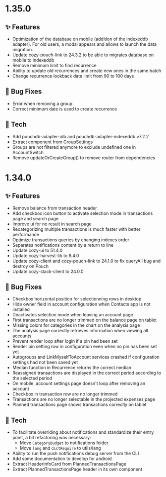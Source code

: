 # 1.35.0

## ✨ Features

* Optimization of the database on mobile (addition of the indexeddb adapter). For old users, a modal appears and allows to launch the data migration.
* Update cozy-pouch-link to 24.3.2 to be able to migrates database on mobile to indexeddb
* Remove minimum limit to find recurrence
* Ability to update old recurrences and create new ones in the same batch
* Change recurrence lookback date limit from 90 to 100 days

## 🐛 Bug Fixes

* Error when removing a group
* Correct minimum date is used to create recurrence

## 🔧 Tech

* Add pouchdb-adapter-idb and pouchdb-adapter-indexeddb v7.2.2
* Extract component from GroupSettings
* Groups are not filtered anymore to exclude undefined one in AccountSwitch
* Remove updateOrCreateGroup() to remove router from dependencies

# 1.34.0

## ✨ Features

* Remove balance from transaction header
* Add checkbox icon button to activate selection mode in transactions page and search page
* Improve ui for no result in search page
* Recategorizing multiple transactions is much faster with better performance
* Optimize transactions queries by changing indexes order
* Separates notifications content by a return to line
* Update cozy-ui to 51.4.0
* Update cozy-harvest-lib to 6.4.0
* Update cozy-client and cozy-pouch-link to 24.1.0 to fix queryAll bug and destroy on Pouch
* Update cozy-stack-client to 24.0.0


## 🐛 Bug Fixes

* Checkbox horizontal position for selectionning rows in desktop
* Hide owner field in account configuration when Contacts app is not installed
* Deactivates selection mode when leaving an account page
* First transactions are no longer trimmed on the balance page on tablet
* Missing colors for categories in the chart on the analysis page
* The analysis page correctly retrieves information when viewing all accounts
* Prevent render loop after login if a pin had been set
* Render pin setting row in configuration even when no pin has been set yet
* Autogroups and LinkMyselfToAccount services crashed if configuration settings had not been saved yet
* Median function in Recurrence returns the correct median
* Reassigned transactions are displayed in the correct period according to the selected period
* On mobile, account settings page doesn't loop after removing an account
* Checkbox in transaction row are no longer trimmed
* Transactions are no longer selectable in the projected expenses page
* Planned transactions page shows transactions correctly on tablet

## 🔧 Tech

* To facilitate overriding about notifications and standardize their entry point, a bit
refactoring was necessary:
  * Move `CategoryBudget` to notifications folder
  * Move `lang` and `dictRequire` to utils/lang
* Ability to run the push notifications debug server from the CLI
* Add some documentation to develop for android
* Extract HeaderInfoCard from PlannedTransactionsPage
* Extract PlannedTransactionsPage header in its own component